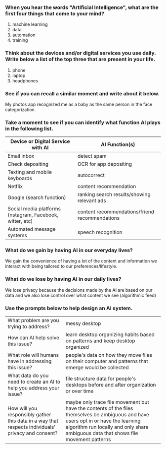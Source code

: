 ### When you hear the words "Artificial Intelligence", what are the first four things that come to your mind?
1. machine learning
2. data
3. automation
4. training

### Think about the devices and/or digital services you use daily. Write below a list of the top three that are present in your life.
1. phone
2. laptop
3. headphones

### See if you can recall a similar moment and write about it below.
My photos app recognized me as a baby as the same person in the face categorization.

### Take a moment to see if you can identify what function AI plays in the following list.
Device or Digital Service with AI | AI Function(s)
------------ | -------------
Email inbox | detect spam
Check depositing | OCR for app depositing
Texting and mobile keyboards | autocorrect
Netflix | content recommendation
Google (search function) | ranking search results/showing relevant ads
Social media platforms (nstagram, Facebook, witter, etc) | content recommendations/friend recommendations
Automated message systems | speech recognition

### What do we gain by having AI in our everyday lives?
We gain the convenience of having a lot of the content and information we interact with being tailored to our preferences/lifestyle.

### What do we lose by having AI in our daily lives?
We lose privacy because the decisions made by the AI are based on our data and we also lose control over what content we see (algorithmic feed)

### Use the prompts below to help design an AI system.
|     |     |
------------ | -------------
What problem are you trying to address? | messy desktop
How can AI help solve this issue? | learn desktop organizing habits based on patterns and keep desktop organized
What role will humans have in addressing this issue? | people's data on how they move files on their computer and patterns that emerge would be collected
What data do you need to create an AI to help you address your issue? | file structure data for people's desktops before and after organization or over time
How will you responsibly gather this data in a way that respects individuals' privacy and consent? | maybe only trace file movement but have the contents of the files themselves be ambiguous and have users opt in or have the learning algorithm run locally and only share ambiguous data that shows file movement patterns
